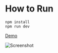 # How to Run
```
npm install
npm run dev
```

[Demo](http://tiennguyendev.me)

![Screenshot](http://tiennguyendev.me/assets/images/screenshot.png)
